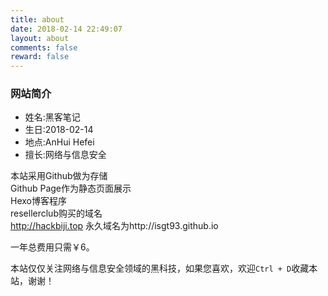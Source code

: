 ```yaml
---
title: about
date: 2018-02-14 22:49:07
layout: about
comments: false
reward: false
---
```


### 网站简介
- 姓名:黑客笔记
- 生日:2018-02-14
- 地点:AnHui Hefei
- 擅长:网络与信息安全

本站采用Github做为存储  
Github Page作为静态页面展示  
Hexo博客程序  
resellerclub购买的域名  
http://hackbiji.top
永久域名为http://isgt93.github.io

一年总费用只需￥6。


本站仅仅关注网络与信息安全领域的黑科技，如果您喜欢，欢迎`Ctrl + D`收藏本站，谢谢！
